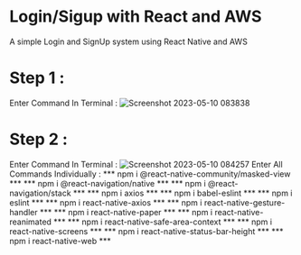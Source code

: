 # Login/Sigup with React and AWS
 A simple Login and SignUp system using React Native and AWS

# Step 1 :
 Enter Command In Terminal : ![Screenshot 2023-05-10 083838](https://github.com/NovoSphere/Login-Sigup-with-React-and-AWS/assets/112673081/8bd5e1e6-5240-4817-bdf6-2309e9501f5e)

# Step 2 :
 Enter Command In Terminal : ![Screenshot 2023-05-10 084257](https://github.com/NovoSphere/Login-Sigup-with-React-and-AWS/assets/112673081/2c48e1e8-95cd-4a13-b46c-9a532bf189f9)
 Enter All Commands Individually : 
 *** npm i @react-native-community/masked-view ***
 *** npm i @react-navigation/native ***
 *** npm i @react-navigation/stack ***
 *** npm i axios ***
 *** npm i babel-eslint ***
 *** npm i eslint ***
 *** npm i react-native-axios ***
 *** npm i react-native-gesture-handler ***
 *** npm i react-native-paper ***
 *** npm i react-native-reanimated ***
 *** npm i react-native-safe-area-context ***
 *** npm i react-native-screens ***
 *** npm i react-native-status-bar-height ***
 *** npm i react-native-web ***
